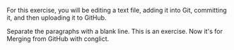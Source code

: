 For this exercise, you will be editing a text file, adding it into Git, committing it, and then uploading it to GitHub.

Separate the paragraphs with a blank line. This is an exercise. Now it's for Merging from GitHub with conglict.
